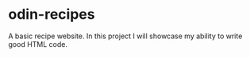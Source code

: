 # odin-recipes
A basic recipe website.
In this project I will showcase my ability to write good HTML code.
